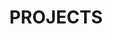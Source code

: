 ---
title : "PROJECTS"
service_list:

# service item loop
- name : "Pairs Trading"
  image : "images/icons/trading.png"
  lnk : "https://github.com/anmol22004/Pairs-Trading-with-Machine-Learning"
 
  
# service item loop
- name : "Malware Analysis"
  image : "images/icons/malware.png"
  lnk : "https://github.com/anmol22004/Generation-of-Malware-and-its-detection-using-Machine-Learning"

# service item loop
- name : "Sorting Visualizer"
  image : "images/icons/sorting.png"
  lnk : "https://github.com/anmol22004/Sorting-Algorithms-Visualizer"



# custom style
custom_class: "" 
custom_attributes: "" 
custom_css: ""
---